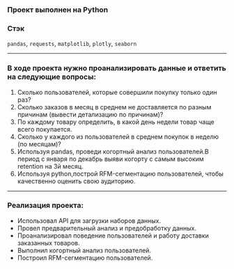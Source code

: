 ### Проект выполнен на Python
### Стэк
`pandas`, `requests`, `matplotlib`, `plotly`, `seaborn` 
<hr>

### В ходе проекта нужно проанализировать данные и ответить на следующие вопросы:

1. Сколько пользователей, которые совершили покупку только один раз?
2. Сколько заказов в месяц в среднем не доставляется по разным причинам (вывести детализацию по причинам)?
3. По каждому товару определить, в какой день недели товар чаще всего покупается.
4. Сколько у каждого из пользователей в среднем покупок в неделю (по месяцам)?
5. Используя pandas, проведи когортный анализ пользователей.В период с января по декабрь выяви когорту 
с самым высоким retention на 3й месяц.
6. Используя python,построй RFM-сегментацию пользователей, чтобы качественно оценить свою аудиторию. 
<hr>

### **Реализация проекта:**

* Использовал API для загрузки наборов данных.
* Провел предварительный анализ и предобработку данных.
* Проанализировал поведение пользователей и работу доставки заказанных товаров.
* Выполнил когортный анализ пользователей.
* Построил RFM-сегментацию пользователей.

